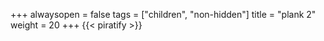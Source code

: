 +++
alwaysopen = false
tags = ["children", "non-hidden"]
title = "plank 2"
weight = 20
+++
{{< piratify >}}